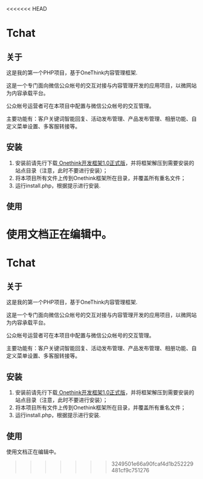 <<<<<<< HEAD
# Tchat

## 关于

这是我的第一个PHP项目，基于OneThink内容管理框架.

这是一个专门面向微信公众帐号的交互对接与内容管理开发的应用项目，以微网站为内容承载平台。

公众帐号运营者可在本项目中配置与微信公众帐号的交互管理。

主要功能有：客户关键词智能回复、活动发布管理、产品发布管理、相册功能、自定义菜单设置、多客服转接等。

## 安装

<ol>
<li>安装前请先行下载<a href="http://www.onethink.cn" target="_blank"> Onethink开发框架1.0正式版</a>，并将框架解压到需要安装的站点目录（注意，此时不要进行安装）；</li>
<li>将本项目所有文件上传到Onethink框架所在目录，并覆盖所有重名文件；</li>
<li>运行install.php，根据提示进行安装.</li>
</ol>

## 使用

使用文档正在编辑中。
=======
# Tchat

## 关于

这是我的第一个PHP项目，基于OneThink内容管理框架.

这是一个专门面向微信公众帐号的交互对接与内容管理开发的应用项目，以微网站为内容承载平台。

公众帐号运营者可在本项目中配置与微信公众帐号的交互管理。

主要功能有：客户关键词智能回复、活动发布管理、产品发布管理、相册功能、自定义菜单设置、多客服转接等。

## 安装

<ol>
<li>安装前请先行下载<a href="http://www.onethink.cn" target="_blank"> Onethink开发框架1.0正式版</a>，并将框架解压到需要安装的站点目录（注意，此时不要进行安装）；</li>
<li>将本项目所有文件上传到Onethink框架所在目录，并覆盖所有重名文件；</li>
<li>运行install.php，根据提示进行安装.</li>
</ol>

## 使用

使用文档正在编辑中。
>>>>>>> 3249501e66a90fcaf4d1b252229481cf9c751276

